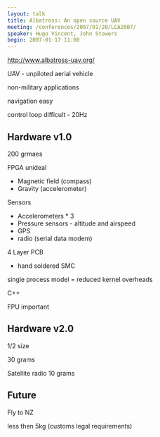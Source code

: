 ```yaml
---
layout: talk
title: Albatross: An open source UAV
meeting: /conferences/2007/01/20/LCA2007/
speaker: Hugo Vincent, John Stowers
begin: 2007-01-17 11:00
---
```

<http://www.albatross-uav.org/>

UAV - unpiloted aerial vehicle

non-military applications

navigation easy

control loop difficult - 20Hz

## Hardware v1.0

200 grmaes

FPGA unideal

* Magnetic field (compass)
* Gravity (accelerometer)

Sensors

* Accelerometers * 3
* Pressure sensors - altitude and airspeed
* GPS
* radio (serial data modem)

4 Layer PCB

* hand soldered SMC

single process model = reduced kernel overheads

C++

FPU important

## Hardware v2.0

1/2 size

30 grams

Satellite radio 10 grams

## Future

Fly to NZ

less then 5kg (customs legal requirements)
